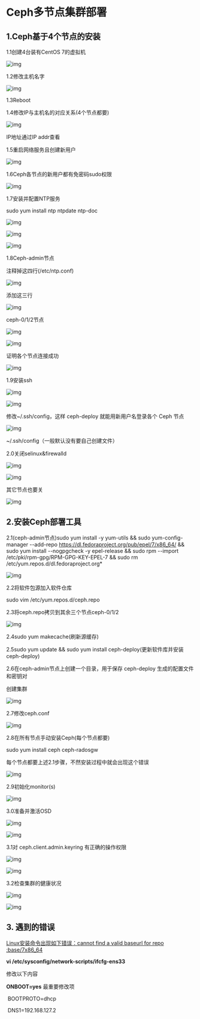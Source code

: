 # **Ceph多节点集群部署**

## 1.Ceph基于4个节点的安装

1.1创建4台装有CentOS 7的虚拟机

![img](cephimages/图片31.png) 

1.2修改主机名字

![img](cephimages/图片1.png) 

1.3Reboot

1.4修改IP与主机名的对应关系(4个节点都要)

![img](cephimages/图片2.png) 

IP地址通过IP addr查看

1.5重启网络服务且创建新用户

![img](cephimages/图片3.png) 

1.6Ceph各节点的新用户都有免密码sudo权限

![img](cephimages/图片4.png) 

 

1.7安装并配置NTP服务

sudo yum install ntp ntpdate ntp-doc

![img](cephimages/图片5.png) 

![img](cephimages/图片6.png) 

![img](cephimages/图片7.png) 

1.8Ceph-admin节点

注释掉这四行(/etc/ntp.conf)

![img](cephimages/图片8.png) 

添加这三行

![img](cephimages/图片9.png) 

ceph-0/1/2节点

![img](cephimages/图片10.png) 

![img](cephimages/图片11.png) 

证明各个节点连接成功

![img](cephimages/图片12.png) 

1.9安装ssh

![img](cephimages/图片13.png) 

![img](cephimages/图片14.png) 

修改~/.ssh/config，这样 ceph-deploy 就能用新用户名登录各个 Ceph 节点

![img](cephimages/图片15.png) 

~/.ssh/config（一般默认没有要自己创建文件）

2.0关闭selinux&firewalld

![img](cephimages/图片16.png) 

![img](cephimages/图片17.png) 

其它节点也要关

![img](cephimages/图片18.png) 

## **2.安装Ceph部署工具**

2.1(ceph-admin节点)sudo yum install -y yum-utils && sudo yum-config-manager --add-repo https://dl.fedoraproject.org/pub/epel/7/x86_64/ && sudo yum install --nogpgcheck -y epel-release && sudo rpm --import /etc/pki/rpm-gpg/RPM-GPG-KEY-EPEL-7 && sudo rm /etc/yum.repos.d/dl.fedoraproject.org*

![img](cephimages/图片19.png) 

 

2.2将软件包源加入软件仓库

sudo vim /etc/yum.repos.d/ceph.repo

2.3将ceph.repo拷贝到其余三个节点ceph-0/1/2

![img](cephimages/图片20.png) 

2.4sudo yum makecache(刷新源缓存)

2.5sudo yum update && sudo yum install ceph-deploy(更新软件库并安装 ceph-deploy)

2.6在ceph-admin节点上创建一个目录，用于保存 ceph-deploy 生成的配置文件和密钥对

创建集群

![img](cephimages/图片21.png) 

2.7修改ceph.conf

![img](cephimages/图片22.png) 

2.8在所有节点手动安装Ceph(每个节点都要)

sudo yum install ceph ceph-radosgw

每个节点都要上述2.1步骤，不然安装过程中就会出现这个错误

![img](cephimages/图片23.png) 

 

2.9初始化monitor(s)

![img](cephimages/图片24.png) 

3.0准备并激活OSD

![img](cephimages/图片25.png) 

![img](cephimages/图片26.png) 

3.1对 ceph.client.admin.keyring 有正确的操作权限

![img](cephimages/图片27.png) 

![img](cephimages/图片28.png) 

3.2检查集群的健康状况

![img](cephimages/图片29.png) 

![img](cephimages/图片30.png) 

## **3.** **遇到的错误**

[Linux安装命令出现如下错误：cannot find a valid baseurl for repo :base/7x86_64](https://www.cnblogs.com/PatrickLiu/p/8433273.html)

 **vi /etc/sysconfig/network-scripts/ifcfg-ens33**

修改以下内容

   **ONBOOT=yes**   最重要修改项

​    BOOTPROTO=dhcp  

​    DNS1=192.168.127.2  

 